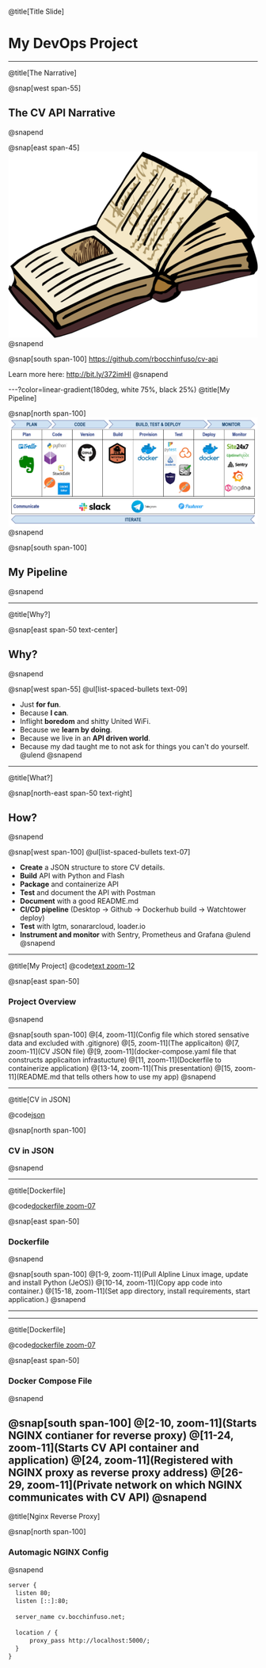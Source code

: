 @title[Title Slide]

# My **DevOps** Project

---
@title[The Narrative]

@snap[west span-55]
## The CV API Narrative
@snapend

@snap[east span-45]
![IMAGE](assets/img/storybook.png)
@snapend

@snap[south span-100]
https://github.com/rbocchinfuso/cv-api

Learn more here: http://bit.ly/372imHl
@snapend

---?color=linear-gradient(180deg, white 75%, black 25%)
@title[My Pipeline]

@snap[north span-100]
![IMAGE](assets/img/pipeline.png)
@snapend

@snap[south span-100]
## My Pipeline
@snapend

---
@title[Why?]

@snap[east span-50 text-center]
## Why?
@snapend

@snap[west span-55]
@ul[list-spaced-bullets text-09]
- Just **for fun**.
- Because **I can**.
- Inflight **boredom** and shitty United WiFi.
- Because we **learn by doing**.
- Because we live in an **API driven world**.
- Because my dad taught me to not ask for things you can't do yourself.
@ulend
@snapend

---
@title[What?]

@snap[north-east span-50 text-right]
## How?
@snapend

@snap[west span-100]
@ul[list-spaced-bullets text-07]
- **Create** a JSON structure to store CV details.
- **Build** API with Python and Flash
- **Package** and containerize API
- **Test** and document the API with Postman
- **Document** with a good README.md
- **CI/CD pipeline** (Desktop -> Github -> Dockerhub build -> Watchtower deploy)
- **Test** with lgtm, sonararcloud, loader.io
- **Instrument and monitor** with Sentry, Prometheus and Grafana
@ulend
@snapend

---
@title[My Project]
@code[text zoom-12](./doc/tree.pub)

@snap[east span-50]
### Project Overview
@snapend

@snap[south span-100]
@[4, zoom-11](Config file which stored sensative data and excluded with .gitignore)
@[5, zoom-11](The applicaiton)
@[7, zoom-11](CV JSON file)
@[9, zoom-11](docker-compose.yaml file that constructs applicaiton infrastucture)
@[11, zoom-11](Dockerfile to containerize application)
@[13-14, zoom-11](This presentation)
@[15, zoom-11](README.md that tells others how to use my app)
@snapend

---

@title[CV in JSON]

@code[json](./cv.json)

@snap[north span-100]
### CV in JSON
@snapend

---
@title[Dockerfile]

@code[dockerfile zoom-07](./Dockerfile)

@snap[east span-50]
### Dockerfile
@snapend

@snap[south span-100]
@[1-9, zoom-11](Pull Alpline Linux image, update and install Python (JeOS))
@[10-14, zoom-11](Copy app code into container.)
@[15-18, zoom-11](Set app directory, install requirements, start application.)
@snapend

---

---
@title[Dockerfile]

@code[dockerfile zoom-07](./docker-compose.yaml)

@snap[east span-50]
### Docker Compose File
@snapend

@snap[south span-100]
@[2-10, zoom-11](Starts NGINX contianer for reverse proxy)
@[11-24, zoom-11](Starts CV API container and application)
@[24, zoom-11](Registered with NGINX proxy as reverse proxy address)
@[26-29, zoom-11](Private network on which NGINX communicates with CV API)
@snapend
---
@title[Nginx Reverse Proxy]

@snap[north span-100]
### Automagic NGINX Config
@snapend

```zoom-20
server {
  listen 80;
  listen [::]:80;

  server_name cv.bocchinfuso.net;

  location / {
      proxy_pass http://localhost:5000/;
  }
}
```






